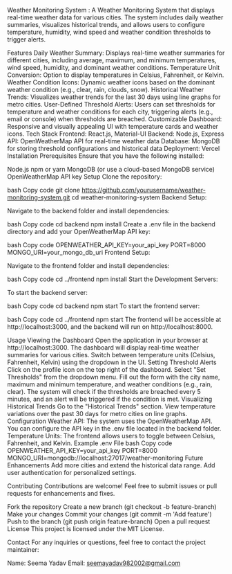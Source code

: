 Weather Monitoring System :
A Weather Monitoring System that displays real-time weather data for various cities. The system includes daily weather summaries, visualizes historical trends, and allows users to configure temperature, humidity, wind speed and weather condition thresholds to trigger alerts.

Features
Daily Weather Summary: Displays real-time weather summaries for different cities, including average, maximum, and minimum temperatures, wind speed, humidity, and dominant weather conditions.
Temperature Unit Conversion: Option to display temperatures in Celsius, Fahrenheit, or Kelvin.
Weather Condition Icons: Dynamic weather icons based on the dominant weather condition (e.g., clear, rain, clouds, snow).
Historical Weather Trends: Visualizes weather trends for the last 30 days using line graphs for metro cities.
User-Defined Threshold Alerts: Users can set thresholds for temperature and weather conditions for each city, triggering alerts (e.g., email or console) when thresholds are breached.
Customizable Dashboard: Responsive and visually appealing UI with temperature cards and weather icons.
Tech Stack
Frontend: React.js, Material-UI
Backend: Node.js, Express
API: OpenWeatherMap API for real-time weather data
Database: MongoDB for storing threshold configurations and historical data
Deployment: Vercel
Installation
Prerequisites
Ensure that you have the following installed:

Node.js
npm or yarn
MongoDB (or use a cloud-based MongoDB service)
OpenWeatherMap API key
Setup
Clone the repository:

bash
Copy code
git clone https://github.com/yourusername/weather-monitoring-system.git
cd weather-monitoring-system
Backend Setup:

Navigate to the backend folder and install dependencies:

bash
Copy code
cd backend
npm install
Create a .env file in the backend directory and add your OpenWeatherMap API key:

bash
Copy code
OPENWEATHER_API_KEY=your_api_key
PORT=8000
MONGO_URI=your_mongo_db_uri
Frontend Setup:

Navigate to the frontend folder and install dependencies:

bash
Copy code
cd ../frontend
npm install
Start the Development Servers:

To start the backend server:

bash
Copy code
cd backend
npm start
To start the frontend server:

bash
Copy code
cd ../frontend
npm start
The frontend will be accessible at http://localhost:3000, and the backend will run on http://localhost:8000.

Usage
Viewing the Dashboard
Open the application in your browser at http://localhost:3000.
The dashboard will display real-time weather summaries for various cities.
Switch between temperature units (Celsius, Fahrenheit, Kelvin) using the dropdown in the UI.
Setting Threshold Alerts
Click on the profile icon on the top right of the dashboard.
Select "Set Thresholds" from the dropdown menu.
Fill out the form with the city name, maximum and minimum temperature, and weather conditions (e.g., rain, clear).
The system will check if the thresholds are breached every 5 minutes, and an alert will be triggered if the condition is met.
Visualizing Historical Trends
Go to the "Historical Trends" section.
View temperature variations over the past 30 days for metro cities on line graphs.
Configuration
Weather API: The system uses the OpenWeatherMap API. You can configure the API key in the .env file located in the backend folder.
Temperature Units: The frontend allows users to toggle between Celsius, Fahrenheit, and Kelvin.
Example .env File
bash
Copy code
OPENWEATHER_API_KEY=your_api_key
PORT=8000
MONGO_URI=mongodb://localhost:27017/weather-monitoring
Future Enhancements
Add more cities and extend the historical data range.
Add user authentication for personalized settings.

Contributing
Contributions are welcome! Feel free to submit issues or pull requests for enhancements and fixes.

Fork the repository
Create a new branch (git checkout -b feature-branch)
Make your changes
Commit your changes (git commit -m 'Add feature')
Push to the branch (git push origin feature-branch)
Open a pull request
License
This project is licensed under the MIT License.

Contact
For any inquiries or questions, feel free to contact the project maintainer:

Name: Seema Yadav
Email: seemayadav982002@gmail.com
